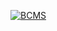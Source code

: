 [![BCMS](https://user-images.githubusercontent.com/15079459/230767915-0aed8563-1b91-40b4-9c89-fe4fa040fa39.png)](https://thebcms.com)
